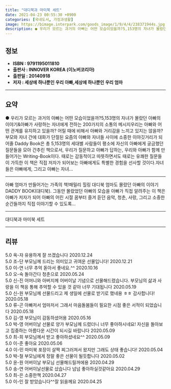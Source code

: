 ```yaml
---
title: "대디북과 마미북 세트"
date: 2021-04-23 00:55:30 +0900
categories: [국내도서, 가정과생활]
image: https://bimage.interpark.com/goods_image/1/9/4/4/238371944s.jpg
description: ● 우리가 모르는 과거의 아빠는 어떤 모습이었을까?5,153명의 자녀가 몰랐던 아빠의 이야기&아빠가 사랑하는 자녀에게 전하는 200가지의 소통의 메시지우리는 아빠와 어떤 관계를 유지하고 있을까? 어릴 때에 비해서 아빠와 거리감을 느끼고 있지는 않을까? 부모와 자녀 간에 대화가 단절된
---
```


## **정보**

- **ISBN : 9791195011810**
- **출판사 : INNOVER KOREA (이노버코리아)**
- **출판일 : 20140918**
- **저자 : 세상에 하나뿐인 우리 아빠,세상에 하나뿐인 우리 엄마**

------



## **요약**

●  우리가 모르는 과거의 아빠는 어떤 모습이었을까?5,153명의 자녀가 몰랐던 아빠의 이야기&아빠가 사랑하는 자녀에게 전하는 200가지의 소통의 메시지우리는 아빠와 어떤 관계를 유지하고 있을까? 어릴 때에 비해서 아빠와 거리감을 느끼고 있지는 않을까? 부모와 자녀 간에 대화가 단절된 요즘의 아빠와 자녀들 사이에 소중한 이야깃거리가 되어줄 Daddy Book은 총 5,153명의 세대별 사람들이 평소에 자신의 아빠에게 궁금했던 질문들을 모아 간추린 책으로서, 우리가 질문하고 아빠가 답하는, 우리와 아빠가 함께 만들어가는 Writing-Book이다. 때로는 감동적이고 따뜻하면서도 때로는 유쾌한 질문들이 가득한 이 책은 직접 저자가 되어보는 아빠에게도 특별한 경험을 선사할 것이다.자녀들은 아빠에게, 그리고 아빠는 자녀...

------

아빠 엄마가 만들어가는 가족의 책!패밀리 힐링 대디북 엄마도 몰랐던 아빠의 이야기 DADDY BOOK(대디북). 그동안 몰랐었던 아빠의 모습을 아빠가 직접 알려주는 이 책은 아빠가 저자가 되어 아빠의 어린 시절 꿈부터 즐겨 듣던 음악, 청춘, 사랑, 그리고 소중한 순간들까지 직접 이야기할 수 있도록... 

------


대디북과 마미북 세트 

------


## **리뷰** 

5.0 옥-자 유용하게 잘 쓰겠습니다 2020.12.24 <br/>5.0 조-단 부모님께 드리는 의미있고 귀여운 선물입니다! 2020.12.21 <br/>5.0 이-연 너무 추억 돋아서 좋네요.^^ 2020.10.16 <br/>5.0 오-숙 돌아간다 청춘으로 2020.05.24 <br/>5.0 신-진 어머니와 아버지께 어버이날 기념으로 선물해드렸습니다. 부모님의 삶과 사랑을 이 책응 통해 추억할 수 있을 것 같아 너무 기대됩니다  2020.05.19 <br/>5.0 신-원 부모님께 선물드리고 제 생일에 선물로 받기로 했네용 ㅎㅎ
감사합니다! 2020.05.18 <br/>5.0 류-곤 아빠저서 엄마저서 그래서 마음돌봄들이 필요한 시점 좋은 서적이 되었습니다 2020.05.18 <br/>5.0 김-영 부모님이 감동하셨어용 2020.05.16 <br/>5.0 박-영 어버이날 선물로 양가 부모님께 드렸더니
너무 좋아하시네요!
자신을 돌아보고 집중하는 아름다운 시간이 되시길 바랍니다 2020.05.09 <br/>5.0 최-희 부모님께서 받고 좋아하셨네요^^ 2020.05.09 <br/>5.0 이-준 좋아요 2020.05.06 <br/>4.0 이-민 마미북 포장이 살짝 찌그러져서 왔지만 그래도 상태 좋습니다!  2020.05.04 <br/>5.0 박-철 부모님에게 정말 좋은 선물이 될듯합니다 2020.05.02 <br/>5.0 윤-원 어버이날 부모님 선물해드릴꺼에용 2020.04.29 <br/>5.0 송-연 어버이날선물로 샀습니다 넘넘 좋아하실것같아요 2020.04.29 <br/>5.0 최-은 소중한책 2020.04.27 <br/>5.0 이-인 잘 받았습니다^^잘 읽을께요 2020.04.25 <br/>